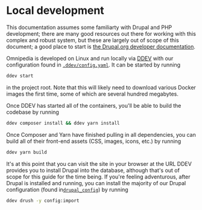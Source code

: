 # Local development

This documentation assumes some familiarty with Drupal and PHP development;
there are many good resources out there for working with this complex and
robust system, but these are largely out of scope of this document; a good
place to start is [the Drupal.org developer
documentation](https://www.drupal.org/docs/develop).

Omnipedia is developed on Linux and run locally via [DDEV](https://ddev.com/)
with our configuration found in
[`.ddev/config.yaml`](../.ddev/config.yaml). It can be started by running

```bash
ddev start
```

in the project root. Note that this will likely need to download various Docker
images the first time, some of which are several hundred megabytes.

Once DDEV has started all of the containers, you'll be able to build the
codebase by running

```bash
ddev composer install && ddev yarn install
```

Once Composer and Yarn have finished pulling in all dependencies, you can build
all of their front-end assets (CSS, images, icons, etc.) by running

```bash
ddev yarn build
```

It's at this point that you can visit the site in your browser at the URL DDEV
provides you to install Drupal into the database, although that's out of scope
for this guide for the time being. If you're feeling adventurous, after Drupal
is installed and running, you can install the majority of our Drupal
configuration (found in[`drupal_config`](../drupal_config)) by running

```bash
ddev drush -y config:import
```
